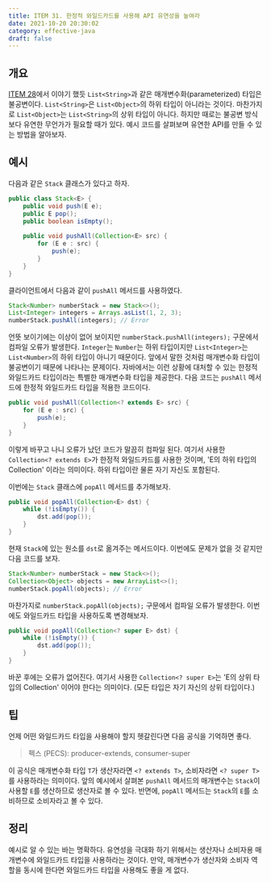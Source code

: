 ```yaml
---
title: ITEM 31. 한정적 와일드카드를 사용해 API 유연성을 높여라
date: 2021-10-20 20:30:02
category: effective-java
draft: false
---
```


## 개요

[ITEM 28](/effective-java/item-28-prefer-lists-to-arrays)에서 이야기 했듯 `List<String>`과 같은 매개변수화(parameterized) 타입은 불공변이다. `List<String>`은 `List<Object>`의 하위 타입이 아니라는 것이다. 마찬가지로 `List<Object>`는 `List<String>`의 상위 타입이 아니다. 하지만 때로는 불공변 방식보다 유연한 무언가가 필요할 때가 있다. 예시 코드를 살펴보며 유연한 API를 만들 수 있는 방법을 알아보자.

## 예시

다음과 같은 `Stack` 클래스가 있다고 하자.

```java
public class Stack<E> {
    public void push(E e);
    public E pop();
    public boolean isEmpty();
    
    public void pushAll(Collection<E> src) {
        for (E e : src) {
            push(e);
        }
    }
}
```

클라이언트에서 다음과 같이 `pushAll` 메서드를 사용하였다.

```java
Stack<Number> numberStack = new Stack<>();
List<Integer> integers = Arrays.asList(1, 2, 3);
numberStack.pushAll(integers); // Error
```

언뜻 보이기에는 이상이 없어 보이지만 `numberStack.pushAll(integers);` 구문에서 컴파일 오류가 발생한다. `Integer`는 `Number`는 하위 타입이지만 `List<Integer>`는 `List<Number>`의 하위 타입이 아니기 때문이다. 앞에서 말한 것처럼 매개변수화 타입이 불공변이기 때문에 나타나는 문제이다. 자바에서는 이런 상황에 대처할 수 있는 한정적 와일드카드 타입이라는 특별한 매개변수화 타입을 제공한다. 다음 코드는 `pushAll` 메서드에 한정적 와일드카드 타입을 적용한 코드이다.

```java
public void pushAll(Collection<? extends E> src) {
    for (E e : src) {
        push(e);
    }
}
```

이렇게 바꾸고 나니 오류가 났던 코드가 말끔히 컴파일 된다. 여기서 사용한 `Collection<? extends E>`가 한정적 와일드카드를 사용한 것이며, 'E의 하위 타입의 Collection' 이라는 의미이다. 하위 타입이란 물론 자기 자신도 포함된다.

이번에는 `Stack` 클래스에 `popAll` 메서드를 추가해보자.

```java
public void popAll(Collection<E> dst) {
    while (!isEmpty()) {
        dst.add(pop());
    }
}
```

현재 `Stack`에 있는 원소를 `dst`로 옮겨주는 메서드이다. 이번에도 문제가 없을 것 같지만 다음 코드를 보자.

```java
Stack<Number> numberStack = new Stack<>();
Collection<Object> objects = new ArrayList<>();
numberStack.popAll(objects); // Error
```

마찬가지로 `numberStack.popAll(objects);` 구문에서 컴파일 오류가 발생한다. 이번에도 와일드카드 타입을 사용하도록 변경해보자.

```java
public void popAll(Collection<? super E> dst) {
    while (!isEmpty()) {
        dst.add(pop());
    }
}
```

바꾼 후에는 오류가 없어진다. 여기서 사용한 `Collection<? super E>`는 'E의 상위 타입의 Collection' 이어야 한다는 의미이다. (모든 타입은 자기 자신의 상위 타입이다.)

## 팁

언제 어떤 와일드카드 타입을 사용해야 할지 헷갈린다면 다음 공식을 기억하면 좋다.

> 펙스 (PECS): producer-extends, consumer-super

이 공식은 매개변수화 타입 `T`가 생산자라면 `<? extends T>`, 소비자라면 `<? super T>`를 사용하라는 의미이다. 앞의 예시에서 살펴본 `pushAll` 메서드의 매개변수는 `Stack`이 사용할 `E`를 생산하므로 생산자로 볼 수 있다. 반면에, `popAll` 메서드는 `Stack`의 `E`를 소비하므로 소비자라고 볼 수 있다. 

## 정리

예시로 알 수 있는 바는 명확하다. 유연성을 극대화 하기 위해서는 생산자나 소비자용 매개변수에 와일드카드 타입을 사용하라는 것이다. 만약, 매개변수가 생산자와 소비자 역할을 동시에 한다면 와일드카드 타입을 사용해도 좋을 게 없다.